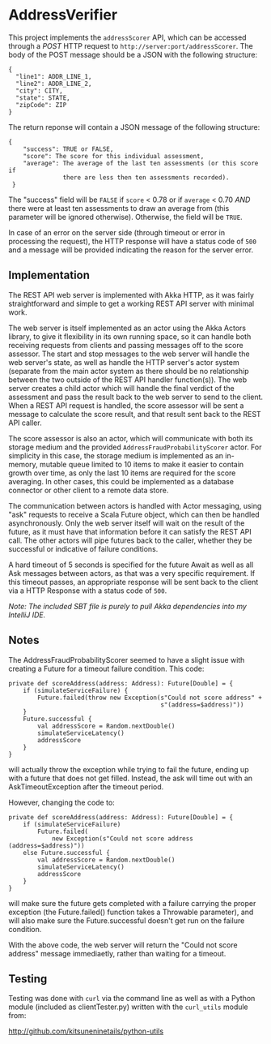 AddressVerifier
===============

This project implements the `addressScorer` API, which can be accessed through
a *POST* HTTP request to `http://server:port/addressScorer`.  The body of the 
POST message should be a JSON with the following structure:

    {
      "line1": ADDR_LINE_1,
      "line2": ADDR_LINE_2,
      "city": CITY,
      "state": STATE,
      "zipCode": ZIP
    }

The return reponse will contain a JSON message of the following structure:
    
    {
        "success": TRUE or FALSE,
        "score": The score for this individual assessment,
        "average": The average of the last ten assessments (or this score if
                   there are less then ten assessments recorded).
     }
     
The "success" field will be `FALSE` if `score` < 0.78 or if `average` < 0.70
*AND* there were at least ten assessments to draw an average from (this
parameter will be ignored otherwise).  Otherwise, the field will be `TRUE`.

In case of an error on the server side (through timeout or error in processing 
the request), the HTTP response will have a status code of `500` and a
message will be provided indicating the reason for the server error.

Implementation
------------

The REST API web server is implemented with Akka HTTP, as it was fairly
straightforward and simple to get a working REST API server with minimal work.
 
The web server is itself implemented as an actor using the Akka Actors library,
to give it flexibility in its own running space, so it can handle both receiving
requests from clients and passing messages off to the score assessor.  The start
and stop messages to the web server will handle the web server's state, as well 
as handle the HTTP server's actor system (separate from the main actor system as 
there should be no relationship between the two outside of the REST API handler 
function(s)). The web server creates a child actor which will handle the final 
verdict of the assessment and pass the result back to the web server to send to 
the client. When a REST API request is handled, the score assessor will be sent 
a message to calculate the score result, and that result sent back to the REST 
API caller.

The score assessor is also an actor, which will communicate with both its 
storage medium and the provided `AddressFraudProbabilityScorer` actor. 
For simplicity in this case, the storage medium is implemented as an in-memory, 
mutable queue limited to 10 items to make it easier to contain growth over time, 
as only the last 10 items are required for the score averaging.  In other cases,
this could be implemented as a database connector or other client to a remote 
data store.

The communication between actors is handled with Actor messaging, using "ask" 
requests to receive a Scala Future object, which can then be handled 
asynchronously.  Only the web server itself will wait on the result of the 
future, as it must have that information before it can satisfy the REST API 
call.  The other actors will pipe futures back to the caller, whether they be 
successful or indicative of failure conditions.

A hard timeout of 5 seconds is specified for the future Await as well as all 
Ask messages between actors, as that was a very specific requirement.  If this 
timeout passes, an appropriate response will be sent back to the client via a 
HTTP Response with a status code of `500`.
 
_Note: The included SBT file is purely to pull Akka dependencies into my 
IntelliJ IDE._

Notes
-----

The AddressFraudProbabilityScorer seemed to have a slight issue with creating a 
Future for a timeout failure condition.  This code:

    private def scoreAddress(address: Address): Future[Double] = {
        if (simulateServiceFailure) {
            Future.failed(throw new Exception(s"Could not score address" +
                                              s"(address=$address)"))
        }
        Future.successful {
            val addressScore = Random.nextDouble()
            simulateServiceLatency()
            addressScore
        }
    }

will actually throw the exception while trying to fail the future, ending up 
with a future that does not get filled.  Instead, the ask will time out with an 
AskTimeoutException after the timeout period.

However, changing the code to:

    private def scoreAddress(address: Address): Future[Double] = {
        if (simulateServiceFailure)
            Future.failed(
                new Exception(s"Could not score address (address=$address)"))
        else Future.successful {
            val addressScore = Random.nextDouble()
            simulateServiceLatency()
            addressScore
        }
    }

will make sure the future gets completed with a failure carrying the proper
exception (the Future.failed() function takes a Throwable parameter), and 
will also make sure the Future.successful doesn't get run on the failure
condition.

With the above code, the web server will return the "Could not score address"
message immediaetly, rather than waiting for a timeout.

Testing
-------

Testing was done with `curl` via the command line as well as with a Python
module (included as clientTester.py) written with the `curl_utils` module from:

http://github.com/kitsuneninetails/python-utils